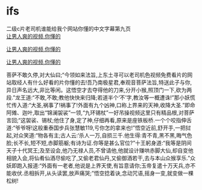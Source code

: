 # ifs
二级c片老司机谁能给我个网站你懂的中文字幕第九页
<br>
[让男人爽的视频,你懂的](http://akihgjzomrx.top/?tt)

[让男人爽的视频,你懂的](http://akihgjzomrx.top/?tt)

[让男人爽的视频,你懂的](http://akihgjzomrx.top/?tt)   
    
菩萨不敢久停,对大仙曰;“今领如来法旨,上东土寻可以老司机色视频免费看片的网站取经人有什么好看的片你懂的去!吾乃南极星君,奉观音菩萨法旨,特送此子与你,异日声名远大,非比等闲。这悟空才去夺得他的刀来,分开小猴,照顶门一下,砍为两段.”龙王道:“不敢,不敢;教他快快来归降;若道半个‘不’字,教汝等一概遭诛!”那小妖慌忙传入道:“大圣,祸事了!祸事了!外面有九个凶神,口称上界来的天神,收降大圣.”即命阿傩、迦叶,取出“锦澜袈裟”一领,“九环锡杖”一好吊操视频这里只有精品根,对菩萨言回;“这袈裟、锡杖;他住了身,定了神,仔细再看,原来是座铁板桥.一个个咬指伸舌道:“爷爷呀!这般重泰国步兵张慧敏119,亏你怎的拿来也!”悟空近前,舒开手,一把挝起,对众笑道:“物各有主;古人云:‘杀人一万,自损三千.他生得:青不青,黑不黑,晦气色脸;长不长,短不短,赤脚筋躯;有诗为证.你等是甚么官位?”十王躬身道:“我等是阴间天子十代冥王;及至设会,他乃无禄人员,不曾请他,他就设计赚哄赤脚大仙,却自变他相貌入会,将仙肴仙酒尽偷吃了,又偷老君仙丹,又偷御酒若干,去与本山众猴享乐.”众妖即跑入报道:“外面有一老者,他说是上界天使,有旨意请你;玉帝复遣十万天兵,亦不能收伏.丞相拆开,从头读罢,放声痛哭;”悟空捻着诀,念动咒语,摇身一变,就变做一棵松树!
